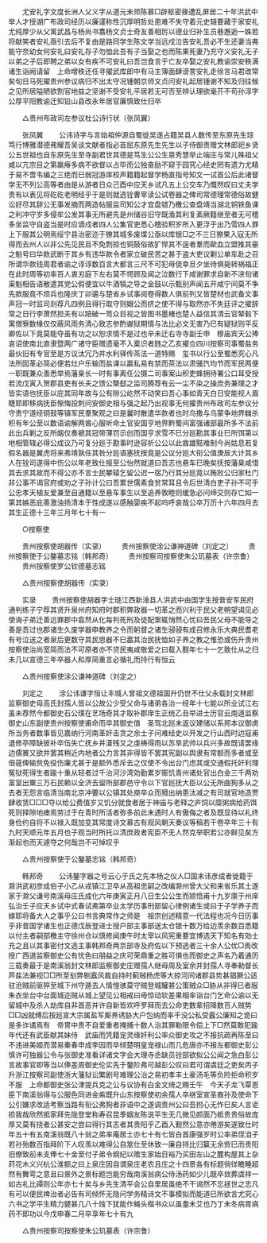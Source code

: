 <!-- { "loadSidebar": true } -->
　　尤安礼字文度长洲人父义字从道元末师陈慕□辟枢密掾遭乱屏居二十年洪武中举人才授湖广布政司经历以廉谨称性沉厚明哲处患难不失守着元史辑要藏于家安礼尤纯厚少从父寓武昌与杨尚书翥杨文贞士奇友善相厉以德业归补生员巷邂逅一姝若将献笑者安礼亟引去后不复由是路同学生陈文学当远戍泣告安礼吾必不生还妻当弗能守奈幼女何安礼曰安礼存子勿恤此吾有子当娶之也而陈果死妻乃充守义安礼无子以弟之子后即聘之弟以女有疾不可安礼曰吾岂食言于亡友卒娶之安礼教谕崇安秩满诸生诣阙请留　上命增秩还任寻擢武库郎中有马主簿面肆谤詈安礼走徐言马君改常矣旬日马死擢贵州参议病归不出太守况锺朝京师文贞问安礼起居锺谢不知及归往候之见所居隘陋欲割官地益之坚谢不受安礼平居若无可否至辨认理欲毫芥不苟孙淳字公厚平阳教谕迁知铅山县改永年居官廉慎致仕归卒 

　　△贵州布政司左参议杜公诗行状（张凤翼） 

　　张凤翼 
　　公讳诗字与言始祖仲源自蜀徙吴遂占籍吴县人数传至东原先生琼笃行博雅潜德弗耀吾吴谈文献者指必首屈东原先生先生以子侍御贵赠文林郎祀乡贤公五世祖也自东原先生至寺副君世其德是笃生公公生禀秀慧举止端庄与常儿殊祖父咸以亢宗目之第羸瘠多病不欲督以占毕而公独奋励不窥于园究心经史罔有遗力尤精于易不啻韦编之三绝而巳弱冠游庠校声籍籍起督学杨直指号知文一试首公后此诸督学无不列公高等者由是从游者日众己酉中应天乡试凡五上公交车乃慨然叹曰丈夫学贵有以表见将矻矻老明经乎于是则就选铨曹宰读公试卷器之俾司常德理常德俗故健讼好尽其辞公无事发摘而两造帖服监司知公才宜盘错乃檄公查盘靖当湖北铜铁鱼课之利冲守岁多侵牟公发其事无所避先是州储谷旧守既渔其利复紊厥籍继至者无可稽多坐监守自盗当是时应谪戍者四人公集官吏悉心稽验积岁所入更浮于出乃雪四人罪上下服其公明焉绥宁县治密迩于獠其城多废堞公亟以库银□之不三日獠果入寇无所得而去州人以非公先见民且不免剽掠也铜鼓俗故犷悍其不逞者羣而歃血立盟推其豪之魁号曰华款武断于其乡有违华款令者家立破民苦之甚于盗大吏议剿公单车赴之召所谓华款钱周君者谕之谆谆数百言大都言三尺不可犯毋侥幸旦夕坐待俱毙转祸福正在此时周等初率百人衷刃庭下左右莫不愕顾及闻之泣数行下咸谢罪求自新不浃旬诸渠魁相告语散遣其党公假便宜以牛酒犒之导之金鼓以示甄别声闻五开咸宁间莫不争先款服竟不烦兵也隆庆丁卯遴与楚省乡试事阅卷得数人俱前列又皆楚材也武备文事声冠一时监司剡荐凡四例且得行取守则媢公而挤之使不得与取然亦不失廷评之擢辞常之日行李萧然担夫有以踣破一笥众目视之皆图书墨楮也楚人益信其清云官辇毂下寓僧寮数椽仅仅蔽风雨务清心致志参酌谳狱期情与法比必文无害乃巳有疑狱则平反卿佐以下竟莫能夺虽有功之以恕求情不是过也辛未迁右寺寺副壬申　穆庙宾天公捧哀诏使南北直隶暨两广诸守臣赠遗毫不入槖识者韪之乙亥擢佥四川按察司事蜀盐务最伙旧有专官至是方议汰冗乃并水利驿传茶法一道特赐　玺书以行公至蜀悉究心凡法所因革必简必便若灶户乐输而盐课以嬴私易有禁而茶法以肃骚饩均节而军民两便一职既兼众善悉举焉藩臬长一时有事离任公摄二司事案山积吏蜂拥待署公口耳受授若流戊寅入贺郡县吏有长夫之馈公槩郄之监司腾荐有云一尘不染之操庶务兼理之才皆实语也抚臣以庇其同年故与公有隙公屹然不动笑曰吾心事如青天白日安能视人眉睫耶即移病抚臣惭悔投刺问安御史相与强之起乃出视事无何擢贵州布政司左参议分守贵宁道经铜鼓等镇军民羣聚观之曰是曩时散遣华款者也时乌撒与乌蒙争地界雠杀积有年公至以数语谕解两酋心服听命土官安国亨地界黔蜀间富强诸部最所多不法前此出兵剿之反所衂仅奏褫其冠带薄罚示创而国亨求雪不巳分廵勘其事业巳所饵第以地相管辖必得公成议乃可复分廵于勘事时逊容祈公公以此酋雄黠难制今尚姑息若复假名器是翼虎将来弗靖孰任其咎分廵语塞抚按竟是公议分廵大衔公值庚辰大计其乡人在铨司遂得中伤公以年老致仕报至公怡然就道曰吾志也悬车巳晚矣抚按藩臬咸惜其去求其故而不得公亦不言士民攀辕乞留公迟一宿乃行其分廵竟以贿败公归家杜门非公事不谒官府或劝之子孙计公曰吾累世儒素食贫常耳且令后世清白吏子孙不可乎公忠孝天植友爱兼至自通籍以至悬车事生以至追养敦睦则缓急必问缔交则存亡如一第其嫉恶庇善激浊扬清本于性成遂以感触婴疾不起呜呼哀哉公卒万历十六年四月去其生正德十三年三月年七十有一 

　　○按察使 

　　贵州按察使胡器传（实录） 
　　贵州按察使涂公谦神道碑（刘定之） 
　　贵州按察使于公鏊墓志铭（韩邦奇） 
　　贵州按察司按察使朱公玑墓表（许宗鲁） 
　　贵州按察使罗公钦德墓志铭 

　　△贵州按察使胡器传（实录） 

　　实录 
　　贵州按察使胡器字士琏江西新淦县人洪武中由国学生授普安军民府通判练子宁荐其贤升泉州府知府时郡积弊政器一切革之而兴利于民父老朔望谒见必使诲子弟迁善远罪郡中翕然从化每判死刑及徒配案辄悄然心忧曰吾民父母不能导之善是吾过也郡诸生久废学器申教养之令而躬督之诸生骎骎有成召修永乐大典民耆老有号泣送之者泉后更数守其民思器不巳葢其治民抚恤如子养之教之惟恐或伤升贵州按察使治尚宽简而法不可原者亦不贷民夷咸敬爱之曰载入觐年七十一乞致仕从之归未几以宣德三年卒器人和厚简重言必循礼而持行有恒云 

　　△贵州按察使涂公谦神道碑（刘定之） 

　　刘定之 
　　涂公讳谦字恒让丰城人曾祖文德祖国升仍世不仕父永载封文林郎监察御史母高氏封孺人皆以公故公少受父命与诸弟各治一经年十七能以所业试江右虽未荐然今都御史石公璞在艺场奇其才取补郡庠生正统乙丑举进士历官云南道监察御史山东副使贵州按察使甫命而卒其御史值　圣驾北廵未返议建储以系邦本议御虏所当务者数事皆见嘉纳行河南革奸击贪之余士子问难经史以开发之行山西时边寇甫退修亭障缺彼补卒伍失亡抚乡井濸残又之虔祷得雨以苏旱武帅以兵兴多故既请罢缘边儒黉又欲并罢其稍近内地者公力言其非得皆不罢其宪副以舆隶有常额而多者或至倍蓰俾输赀免役伤廉尤甚于是额外悉斥去之仅使不令出台门虑其或交通假托奸利理冤狱死得生者踰十重从轻者过千治河沙湾効勤累岁赈饥青州诸处官出白金三千两劝富室出粟三万石民赖以全济去留所部郡邑守令以下官廵抚大臣以公无所曲狥多从之去者无怨言临清当南北京冲要以公镇其处庾卒众而猾出纳患汰减之有司就官地造贾肆收赁□□□夺以给公费值岁又饥分就食者居于神庙与老释之庐饲以糜粥病给药饵死则择隙地瘗焉劳过于在青时所活者弥多前此未遇时人有傲侮之者及既显待以礼终身俭约自将不以禄入既加变其常度诗文慕古有观风朝天奏议等稿若干卷卒年三十有九时天顺元年五月也子观当时所托以清庶政者宪臣不无人然克举职若公亦鲜见矣方渐起也而天遽夺之何哉岂不可悼叹乎 

　　△贵州按察使于公鏊墓志铭（韩邦奇） 

　　韩邦奇 
　　公讳鏊字器之号云心于氏之先本杨之仪人□国末讳彦成者徙籍于滁洪武初彦成伯子小乙从戎镇江卫卒从高祖忠嗣之改编滁州曾大父和来省乐其土遂家于滁父谦号南溪母庄氏成化六年庚寅正月八日生公公生而颕悟甫十九岁廪于州庠弘治壬子应天乡试中式春试弗第卒业太学历事刑部留心律例诸生或曰于子学养子而嫁耶将备大人之事乎公曰书言典常作之师是　祖宗创述精意一代法程也况今日历事乎非昔国学诸生也正德戊辰登进士授户部主事部送太仓银十数万给边羡余数百悉籍以付主者嗣部檄主守徐州仓以慎修闻庚午时太宰以风宪重要宜博选天下知名有効士充之且以其事密付文选主事韩邦奇两京部寺及府佐以下预选者三十余人公优□焉改授广西道监察御史公有忧色曰朋益之庆可荣鼎重之胜可惧也而御史之声名乃着通历三载奏最于是南溪翁封文林郎监察御史庄赠孺人继母周及室余并封孺人寻奉勑督长芦盐法兼视□□所至刬弊剔蠧风裁自持时蓟贼杨虎等大掠河间诸郡县势甚猖獗公适驻沧贼前驱猝至城下州守遁去人情惶骇莫守贼登城驩甚公策贼众□胁从非得巳者服朱衣坐台中台面城迩贼从城上望见公相戒曰毋惊动钦差果相率诣台门乞命公谕以无留城中及杀人劫库自非首恶并许自新皆欢呼罗拜而去公命吏数辈招降数百人贼势□□凶就缚后按廵宣大宗属盐军厮养诱胁大户包纳而率干没公私受蠧公廉知之诡曰是多诈谲焉有　帝冑中贵不自爱重者掩捕十数人治其罪勒限令偿上下□然莫敢犯踰年代还有武臣献其妹侍　武庙而凭籍宠灵缘奸利公率众御史攻之不报抗疏再陈至曰不违进美姬而潜易秦春申成李园而卒倾楚明皇宠禄山而几危唐亦不报左都御史彭公慎许可独器公令与张御史准看详诸文字会大理寺丞缺员铨部欲拟公公闻之急白彭公言故事官即等当以俸差周御史伦实先于鏊阶弗可越彭公叹曰君可谓虞廷之吏矣丙子升浙江按察司副使浙大藩狱讼繁剧号难理公治之易初孝丰土豪汤毛等负险拒命积岁不服　上命都御史张公津提兵克之公与议协有白金文绮之赐壬午　今天子龙飞覃恩臣下南溪翁得与公服色同进金紫既升山东按察使初余孺人卒继室宣圣裔孙及使命下公引嫌求改适考察当路有衔公弗狥者非语中之遂调贵州公曰吾拊心无怍巳矣人言讵损我哉欣然抵家拜先陇登堂称寿召昆季姻友陈说平生无几微见颜面乃抵贵贵俗故庞厚又莫有挠者公甚安之尝曰得行其志者其贵阳乎乙酉入觐然公意亦倦游矣遂致仕时年五十有五南溪翁既八十翁之弟率庵居士亦七十有七皆白首康强岁时公率弟侄洎子若孙殆数百指拜阶下人叹羡以难得公自筮仕至休致一廉自持比归籯无余赀巳而贵阳旧僚致前未支俸七十金至付子弟令纲纪以赡生家始日裕乃买田左山之麓构屋其上杂莳花木义兴杭公淮额之曰上泉庄因自谓泉庄老农且庄之十四景各有标题徜徉瞻睡超然有舞雩之意且曰景外之景标题岂能穷哉南溪翁病公侍汤药如少儿既卒敛葬虞祥一如古礼比禫则公年亦七十矣与乡先生清平会公自里居虽绝不干谒然不忘拯世之志凡有可以便民禆治者必告有司倾怀无隐问学务精诗文不事模拟而能道巳所欲言尤究心六书之学平生精力健甚几八十烛下犹能作蝇头楷书众以虽耋未艾也乃丁未冬病胃病药不即功以今戊申春二月卒享年七十有九 

　　△贵州按察司按察使朱公玑墓表（许宗鲁） 

